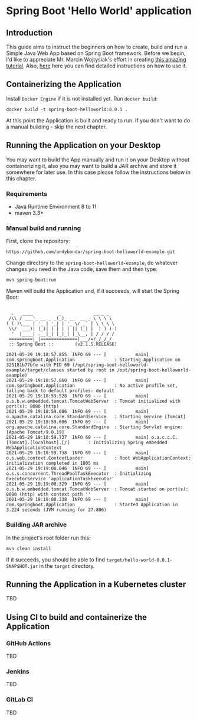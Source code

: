 # Spring Boot 'Hello World' application

## Introduction
This guide aims to instruct the beginners on how to create, build and run a Simple Java Web App based on Spring Boot framework.
Before we begin, I'd like to appreciate Mr. Marcin Wojtysiak's effort in creating [this amazing tutorial](https://github.com/martinwojtus/tutorials/tree/master/spring-boot/hello-world). Also, [here](https://frontbackend.com/spring-boot/your-first-spring-boot-application-hello-world) here you can find detailed instructions on how to use it.

## Containerizing the Application
Install `Docker Engine` if it is not installed yet.
Run `docker build`:
```
docker build -t spring-boot-helloworld:0.0.1 .
```

At this point the Application is built and ready to run. If you don't want to do a manual building - skip the next chapter.

## Running the Application on your Desktop

You may want to build the App manually and run it on your Desktop without containerizing it, also you may want to build a JAR archive and store it somewhere for later use. In this case please follow the instructions below in this chapter.

### Requirements

* Java Runtime Environment 8 to 11
* maven 3.3+

### Manual build and running

First, clone the repository:
```
https://github.com/andybondar/spring-boot-helloworld-example.git
```

Change directory to the `spring-boot-helloworld-example`, do whatever changes you need in the Java code, save them and then type:

```
mvn spring-boot:run
```

Maven will build the Application and, if it succeeds, will start the Spring Boot:
```

  .   ____          _            __ _ _
 /\\ / ___'_ __ _ _(_)_ __  __ _ \ \ \ \
( ( )\___ | '_ | '_| | '_ \/ _` | \ \ \ \
 \\/  ___)| |_)| | | | | || (_| |  ) ) ) )
  '  |____| .__|_| |_|_| |_\__, | / / / /
 =========|_|==============|___/=/_/_/_/
 :: Spring Boot ::        (v2.1.5.RELEASE)

2021-05-29 19:18:57.855  INFO 69 --- [           main] com.springboot.Application               : Starting Application on 325181b77bfe with PID 69 (/opt/spring-boot-helloworld-example/target/classes started by root in /opt/spring-boot-helloworld-example)
2021-05-29 19:18:57.860  INFO 69 --- [           main] com.springboot.Application               : No active profile set, falling back to default profiles: default
2021-05-29 19:18:59.528  INFO 69 --- [           main] o.s.b.w.embedded.tomcat.TomcatWebServer  : Tomcat initialized with port(s): 8080 (http)
2021-05-29 19:18:59.606  INFO 69 --- [           main] o.apache.catalina.core.StandardService   : Starting service [Tomcat]
2021-05-29 19:18:59.606  INFO 69 --- [           main] org.apache.catalina.core.StandardEngine  : Starting Servlet engine: [Apache Tomcat/9.0.19]
2021-05-29 19:18:59.737  INFO 69 --- [           main] o.a.c.c.C.[Tomcat].[localhost].[/]       : Initializing Spring embedded WebApplicationContext
2021-05-29 19:18:59.738  INFO 69 --- [           main] o.s.web.context.ContextLoader            : Root WebApplicationContext: initialization completed in 1805 ms
2021-05-29 19:19:00.046  INFO 69 --- [           main] o.s.s.concurrent.ThreadPoolTaskExecutor  : Initializing ExecutorService 'applicationTaskExecutor'
2021-05-29 19:19:00.329  INFO 69 --- [           main] o.s.b.w.embedded.tomcat.TomcatWebServer  : Tomcat started on port(s): 8080 (http) with context path ''
2021-05-29 19:19:00.338  INFO 69 --- [           main] com.springboot.Application               : Started Application in 3.224 seconds (JVM running for 27.806)
```

### Building JAR archive
In the project's root folder run this:
```
mvn clean install
```
If it succeeds, you should be able to find `target/hello-world-0.0.1-SNAPSHOT.jar` in the `target` directory.

## Running the Application in a Kubernetes cluster
TBD

## Using CI to build and containerize the Application
### GitHub Actions
TBD

### Jenkins
TBD

### GitLab CI
TBD